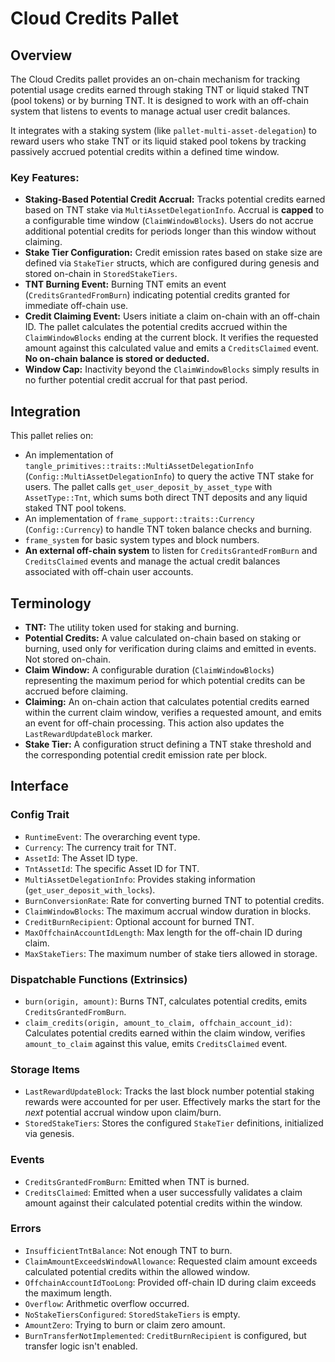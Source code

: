 # Cloud Credits Pallet

## Overview

The Cloud Credits pallet provides an on-chain mechanism for tracking potential usage credits
earned through staking TNT or liquid staked TNT (pool tokens) or by burning TNT. It is
designed to work with an off-chain system that listens to events to manage actual user credit
balances.

It integrates with a staking system (like `pallet-multi-asset-delegation`) to reward
users who stake TNT or its liquid staked pool tokens by tracking passively accrued potential credits within a defined time window.

### Key Features:

-   **Staking-Based Potential Credit Accrual:** Tracks potential credits earned based on
    TNT stake via `MultiAssetDelegationInfo`. Accrual is **capped** to a configurable time window
    (`ClaimWindowBlocks`). Users do not accrue additional potential credits for periods
    longer than this window without claiming.
-   **Stake Tier Configuration:** Credit emission rates based on stake size are defined via `StakeTier` structs,
    which are configured during genesis and stored on-chain in `StoredStakeTiers`.
-   **TNT Burning Event:** Burning TNT emits an event (`CreditsGrantedFromBurn`) indicating
    potential credits granted for immediate off-chain use.
-   **Credit Claiming Event:** Users initiate a claim on-chain with an off-chain ID. The
    pallet calculates the potential credits accrued within the `ClaimWindowBlocks` ending
    at the current block. It verifies the requested amount against this calculated value and
    emits a `CreditsClaimed` event. **No on-chain balance is stored or deducted.**
-   **Window Cap:** Inactivity beyond the `ClaimWindowBlocks` simply results
    in no further potential credit accrual for that past period.

## Integration

This pallet relies on:

-   An implementation of `tangle_primitives::traits::MultiAssetDelegationInfo` (`Config::MultiAssetDelegationInfo`)
    to query the active TNT stake for users. The pallet calls `get_user_deposit_by_asset_type`
    with `AssetType::Tnt`, which sums both direct TNT deposits and any liquid staked TNT pool tokens.
-   An implementation of `frame_support::traits::Currency` (`Config::Currency`) to handle
    TNT token balance checks and burning.
-   `frame_system` for basic system types and block numbers.
-   **An external off-chain system** to listen for `CreditsGrantedFromBurn` and `CreditsClaimed`
    events and manage the actual credit balances associated with off-chain user accounts.

## Terminology

-   **TNT:** The utility token used for staking and burning.
-   **Potential Credits:** A value calculated on-chain based on staking or burning, used only for
    verification during claims and emitted in events. Not stored on-chain.
-   **Claim Window:** A configurable duration (`ClaimWindowBlocks`) representing the maximum
    period for which potential credits can be accrued before claiming.
-   **Claiming:** An on-chain action that calculates potential credits earned within the current
    claim window, verifies a requested amount, and emits an event for off-chain processing.
    This action also updates the `LastRewardUpdateBlock` marker.
-   **Stake Tier:** A configuration struct defining a TNT stake threshold and the corresponding
    potential credit emission rate per block.

## Interface

### Config Trait

-   `RuntimeEvent`: The overarching event type.
-   `Currency`: The currency trait for TNT.
-   `AssetId`: The Asset ID type.
-   `TntAssetId`: The specific Asset ID for TNT.
-   `MultiAssetDelegationInfo`: Provides staking information (`get_user_deposit_with_locks`).
-   `BurnConversionRate`: Rate for converting burned TNT to potential credits.
-   `ClaimWindowBlocks`: The maximum accrual window duration in blocks.
-   `CreditBurnRecipient`: Optional account for burned TNT.
-   `MaxOffchainAccountIdLength`: Max length for the off-chain ID during claim.
-   `MaxStakeTiers`: The maximum number of stake tiers allowed in storage.

### Dispatchable Functions (Extrinsics)

-   `burn(origin, amount)`: Burns TNT, calculates potential credits, emits `CreditsGrantedFromBurn`.
-   `claim_credits(origin, amount_to_claim, offchain_account_id)`: Calculates potential
    credits earned within the claim window, verifies `amount_to_claim` against
    this value, emits `CreditsClaimed` event.

### Storage Items

-   `LastRewardUpdateBlock`: Tracks the last block number potential staking rewards were accounted for per user.
    Effectively marks the start for the _next_ potential accrual window upon claim/burn.
-   `StoredStakeTiers`: Stores the configured `StakeTier` definitions, initialized via genesis.

### Events

-   `CreditsGrantedFromBurn`: Emitted when TNT is burned.
-   `CreditsClaimed`: Emitted when a user successfully validates a claim amount against
    their calculated potential credits within the window.

### Errors

-   `InsufficientTntBalance`: Not enough TNT to burn.
-   `ClaimAmountExceedsWindowAllowance`: Requested claim amount exceeds calculated potential credits
    within the allowed window.
-   `OffchainAccountIdTooLong`: Provided off-chain ID during claim exceeds the maximum length.
-   `Overflow`: Arithmetic overflow occurred.
-   `NoStakeTiersConfigured`: `StoredStakeTiers` is empty.
-   `AmountZero`: Trying to burn or claim zero amount.
-   `BurnTransferNotImplemented`: `CreditBurnRecipient` is configured, but transfer logic isn't enabled.
